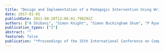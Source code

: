 ```yaml
---
title: "Design and Implementation of a Pedagogic Intervention Using Writing Analytics"
date: 2017-01-01
publishDate: 2021-08-20T12:06:01.798292Z
authors: ["A Shibani", "Simon Knight", "Simon Buckingham Shum", "P Ryan"]
publication_types: ["2"]
abstract: ""
featured: false
publication: "*Proceedings of the 25th International Conference on Computers in Education łdots*"
---
```


